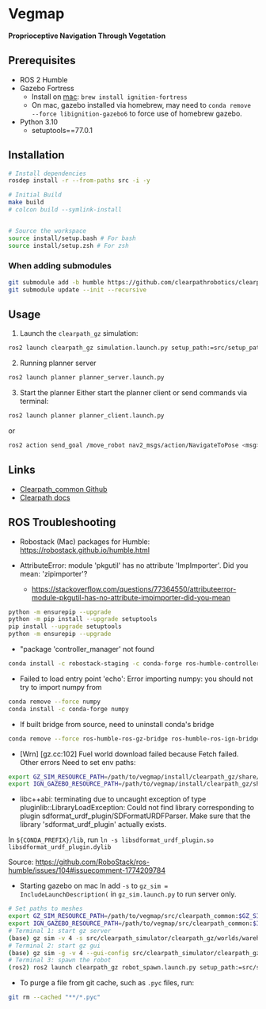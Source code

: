 # Vegmap

**Proprioceptive Navigation Through Vegetation**

## Prerequisites

- ROS 2 Humble
- Gazebo Fortress
  - Install on [mac](https://gazebosim.org/docs/fortress/install_osx/): `brew install ignition-fortress`
  - On mac, gazebo installed via homebrew, may need to `conda remove --force libignition-gazebo6` to force use of homebrew gazebo.
- Python 3.10
  - setuptools==77.0.1

## Installation

```bash
# Install dependencies
rosdep install -r --from-paths src -i -y

# Initial Build
make build
# colcon build --symlink-install


# Source the workspace
source install/setup.bash # For bash
source install/setup.zsh # For zsh
```

### When adding submodules

```bash
git submodule add -b humble https://github.com/clearpathrobotics/clearpath_common.git
git submodule update --init --recursive
```

## Usage

1. Launch the `clearpath_gz` simulation:

```bash
ros2 launch clearpath_gz simulation.launch.py setup_path:=src/setup_path
```

2. Running planner server

```bash
ros2 launch planner planner_server.launch.py
```

3. Start the planner
   Either start the planner client or send commands via terminal:

```bash
ros2 launch planner planner_client.launch.py
```

or

```bash
ros2 action send_goal /move_robot nav2_msgs/action/NavigateToPose <msg>
```

## Links

- [Clearpath_common Github](https://github.com/clearpathrobotics/clearpath_common/tree/humble)
- [Clearpath docs](https://docs.clearpathrobotics.com/docs/ros/)

## ROS Troubleshooting

- Robostack (Mac) packages for Humble: https://robostack.github.io/humble.html

- AttributeError: module 'pkgutil' has no attribute 'ImpImporter'. Did you mean: 'zipimporter'?
  - https://stackoverflow.com/questions/77364550/attributeerror-module-pkgutil-has-no-attribute-impimporter-did-you-mean

```bash
python -m ensurepip --upgrade
python -m pip install --upgrade setuptools
pip install --upgrade setuptools
python -m ensurepip --upgrade
```

- "package 'controller_manager' not found

```bash
conda install -c robostack-staging -c conda-forge ros-humble-controller-manager ros-humble-controller-interface ros-humble-controller-manager-msgs
```

- Failed to load entry point 'echo': Error importing numpy: you should not try to import numpy from

```bash
conda remove --force numpy
conda install -c conda-forge numpy
```

- If built bridge from source, need to uninstall conda's bridge

```bash
conda remove --force ros-humble-ros-gz-bridge ros-humble-ros-ign-bridge ros-humble-cv-bridge
```

- [Wrn] [gz.cc:102] Fuel world download failed because Fetch failed. Other errors
  Need to set env paths:

```bash
export GZ_SIM_RESOURCE_PATH=/path/to/vegmap/install/clearpath_gz/share/clearpath_gz/worlds:$GZ_SIM_RESOURCE_PATH
export IGN_GAZEBO_RESOURCE_PATH=/path/to/vegmap/install/clearpath_gz/share/clearpath_gz/worlds:$IGN_GAZEBO_RESOURCE_PATH
```

- libc++abi: terminating due to uncaught exception of type pluginlib::LibraryLoadException: Could not find library corresponding to plugin sdformat_urdf_plugin/SDFormatURDFParser. Make sure that the library 'sdformat_urdf_plugin' actually exists.

In `${CONDA_PREFIX}/lib`, run `ln -s libsdformat_urdf_plugin.so libsdformat_urdf_plugin.dylib`

Source: https://github.com/RoboStack/ros-humble/issues/104#issuecomment-1774209784

- Starting gazebo on mac
  In add `-s` to `gz_sim = IncludeLaunchDescription(` in `gz_sim.launch.py` to run server only.

```bash
# Set paths to meshes
export GZ_SIM_RESOURCE_PATH=/path/to/vegmap/src/clearpath_common:$GZ_SIM_RESOURCE_PATH
export IGN_GAZEBO_RESOURCE_PATH=/path/to/vegmap/src/clearpath_common:$IGN_GAZEBO_RESOURCE_PATH
# Terminal 1: start gz server
(base) gz sim -v 4 -s src/clearpath_simulator/clearpath_gz/worlds/warehouse.sdf
# Terminal 2: start gz gui
(base) gz sim -g -v 4 --gui-config src/clearpath_simulator/clearpath_gz/config/gui.config
# Terminal 3: spawn the robot
(ros2) ros2 launch clearpath_gz robot_spawn.launch.py setup_path:=src/setup_path
```

- To purge a file from git cache, such as `.pyc` files, run:

```bash
git rm --cached "**/*.pyc"
```
